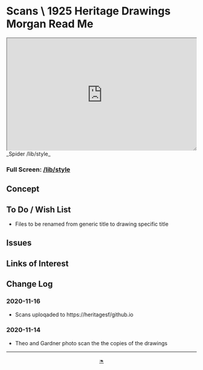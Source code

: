 # Scans \ 1925 Heritage Drawings Morgan Read Me


<div style=height:300px;overflow:hidden;width:100%;resize:both; ><iframe src=https://heritagesf.github.io/scans/1925-heritage-drawings-morgan/1605381476865-4823b5a4-d178-45f7-bc30-9274dcf5d5ea.jpg height=100% width=100% ></iframe></div>
_Spider /lib/style_

### Full Screen: [/lib/style]( https://heritagesf.github.io/scans/1925-heritage-drawings-morgan/ )


## Concept


## To Do / Wish List

* Files to be renamed from generic title to drawing specific title

## Issues


## Links of Interest


## Change Log

### 2020-11-16

* Scans uploqaded to https://heritagesf/github.io

### 2020-11-14

* Theo and Gardner photo scan the the copies of the drawings


***

<center><a href=javascript:window.scrollTo(0,0); class=aDingbat  title="Scroll to top" > ❧ </a></center>

